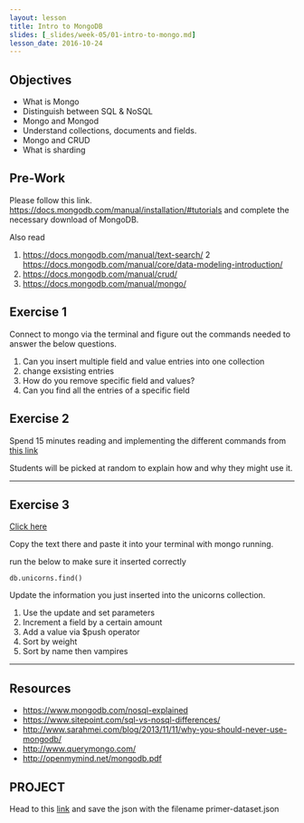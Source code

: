 ```yaml
---
layout: lesson
title: Intro to MongoDB
slides: [_slides/week-05/01-intro-to-mongo.md]
lesson_date: 2016-10-24
---
```


## Objectives

- What is Mongo
- Distinguish between SQL & NoSQL
- Mongo and Mongod
- Understand collections, documents and fields.
- Mongo and CRUD
- What is sharding


## Pre-Work

Please follow this link. https://docs.mongodb.com/manual/installation/#tutorials and complete the necessary download of MongoDB.

Also read
1. https://docs.mongodb.com/manual/text-search/
2 https://docs.mongodb.com/manual/core/data-modeling-introduction/
3. https://docs.mongodb.com/manual/crud/
4. https://docs.mongodb.com/manual/mongo/

## Exercise 1

Connect to mongo via the terminal and figure out the commands needed to answer the below questions. 

1. Can you insert multiple field and value entries into one collection
2. change exsisting entries
2. How do you remove specific field and values? 
3. Can you find all the entries of a specific field

## Exercise 2

Spend 15 minutes reading and implementing the different commands from [this link](https://docs.mongodb.com/manual/reference/operator/query/)

Students will be picked at random to explain how and why they might use it.

---
## Exercise 3

[Click here](https://github.com/BFriz/mongodbData)

Copy the text there and paste it into your terminal with mongo running.

run the below to make sure it inserted correctly
```
db.unicorns.find()
```

Update the information you just inserted into the unicorns collection. 

1. Use the update and set parameters
2. Increment a field by a certain amount
3. Add a value via $push operator 
4. Sort by weight
5. Sort by name then vampires


---


## Resources
- https://www.mongodb.com/nosql-explained
- https://www.sitepoint.com/sql-vs-nosql-differences/
- http://www.sarahmei.com/blog/2013/11/11/why-you-should-never-use-mongodb/
- http://www.querymongo.com/
- http://openmymind.net/mongodb.pdf

## PROJECT
Head to this [link]( https://raw.githubusercontent.com/mongodb/docs-assets/primer-dataset/primer-dataset.json) and save the json with the filename primer-dataset.json